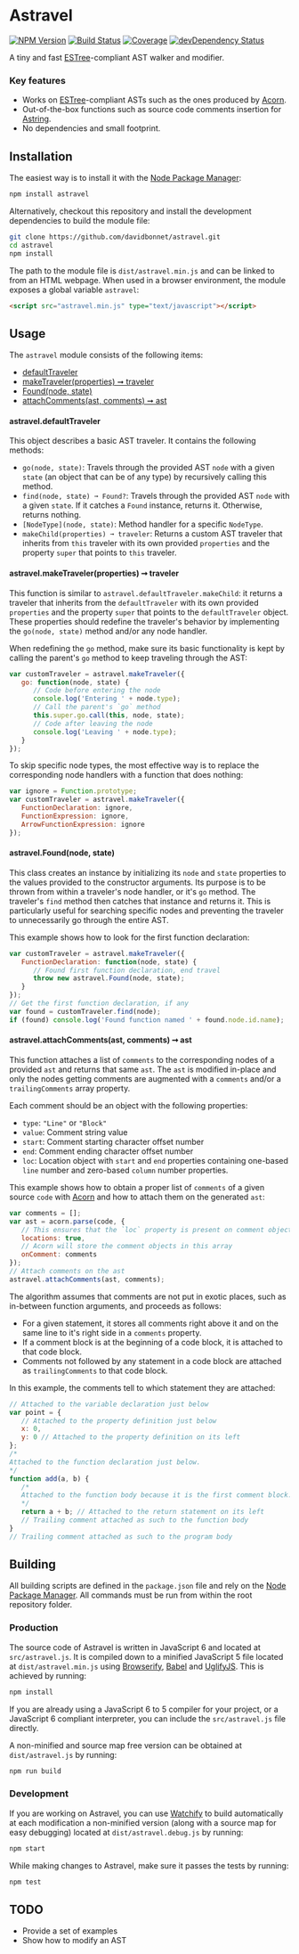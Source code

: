# Astravel

[![NPM Version](https://img.shields.io/npm/v/astravel.svg)](https://www.npmjs.org/package/astravel)
[![Build Status](https://travis-ci.org/davidbonnet/astravel.svg?branch=master)](https://travis-ci.org/davidbonnet/astravel)
[![Coverage](https://codecov.io/gh/davidbonnet/astravel/branch/master/graph/badge.svg)](https://codecov.io/gh/davidbonnet/astravel)
[![devDependency Status](https://david-dm.org/davidbonnet/astravel/dev-status.svg)](https://david-dm.org/davidbonnet/astravel#info=devDependencies)

A tiny and fast [ESTree](https://github.com/estree/estree)-compliant AST walker and modifier.

### Key features

- Works on [ESTree](https://github.com/estree/estree)-compliant ASTs such as the ones produced by [Acorn](https://github.com/marijnh/acorn).
- Out-of-the-box functions such as source code comments insertion for [Astring](https://github.com/davidbonnet/astring).
- No dependencies and small footprint.



## Installation

The easiest way is to install it with the [Node Package Manager](https://www.npmjs.com/package/astravel):

```bash
npm install astravel
```

Alternatively, checkout this repository and install the development dependencies to build the module file:

```bash
git clone https://github.com/davidbonnet/astravel.git
cd astravel
npm install
```

The path to the module file is `dist/astravel.min.js` and can be linked to from an HTML webpage. When used in a browser environment, the module exposes a global variable `astravel`:

```html
<script src="astravel.min.js" type="text/javascript"></script>
```



## Usage

The `astravel` module consists of the following items:

- [defaultTraveler](#astraveldefaulttraveler)
- [makeTraveler(properties) ➞ traveler](#astravelmaketravelerproperties--traveler)
- [Found(node, state)](#astravelfoundnode-state)
- [attachComments(ast, comments) ➞ ast](#astravelattachcommentsast-comments--ast)


#### astravel.defaultTraveler

This object describes a basic AST traveler. It contains the following methods:

- `go(node, state)`: Travels through the provided AST `node` with a given `state` (an object that can be of any type) by recursively calling this method.
- `find(node, state) ➞ Found?`: Travels through the provided AST `node` with a given `state`. If it catches a `Found` instance, returns it. Otherwise, returns nothing.
- `[NodeType](node, state)`: Method handler for a specific `NodeType`.
- `makeChild(properties) ➞ traveler`: Returns a custom AST traveler that inherits from `this` traveler with its own provided `properties` and the property `super` that points to `this` traveler.


#### astravel.makeTraveler(properties) ➞ traveler

This function is similar to `astravel.defaultTraveler.makeChild`: it returns a traveler that inherits from the `defaultTraveler` with its own provided `properties` and the property `super` that points to the `defaultTraveler` object. These properties should redefine the traveler's behavior by implementing the `go(node, state)` method and/or any node handler.

When redefining the `go` method, make sure its basic functionality is kept by calling the parent's `go` method to keep traveling through the AST:

```javascript
var customTraveler = astravel.makeTraveler({
   go: function(node, state) {
      // Code before entering the node
      console.log('Entering ' + node.type);
      // Call the parent's `go` method
      this.super.go.call(this, node, state);
      // Code after leaving the node
      console.log('Leaving ' + node.type);
   }
});
```

To skip specific node types, the most effective way is to replace the corresponding node handlers with a function that does nothing:

```javascript
var ignore = Function.prototype;
var customTraveler = astravel.makeTraveler({
   FunctionDeclaration: ignore,
   FunctionExpression: ignore,
   ArrowFunctionExpression: ignore
});
```


#### astravel.Found(node, state)

This class creates an instance by initializing its `node` and `state` properties to the values provided to the constructor arguments. Its purpose is to be thrown from within a traveler's node handler, or it's `go` method. The traveler's `find` method then catches that instance and returns it. This is particularly useful for searching specific nodes and preventing the traveler to unnecessarily go through the entire AST.

This example shows how to look for the first function declaration:

```javascript
var customTraveler = astravel.makeTraveler({
   FunctionDeclaration: function(node, state) {
      // Found first function declaration, end travel
      throw new astravel.Found(node, state);
   }
});
// Get the first function declaration, if any
var found = customTraveler.find(node);
if (found) console.log('Found function named ' + found.node.id.name);
```


#### astravel.attachComments(ast, comments) ➞ ast

This function attaches a list of `comments` to the corresponding nodes of a provided `ast` and returns that same `ast`. The `ast` is modified in-place and only the nodes getting comments are augmented with a `comments` and/or a `trailingComments` array property.

Each comment should be an object with the following properties:

- `type`: `"Line"` or `"Block"`
- `value`: Comment string value
- `start`: Comment starting character offset number
- `end`: Comment ending character offset number
- `loc`: Location object with `start` and `end` properties containing one-based `line` number and zero-based `column` number properties.

This example shows how to obtain a proper list of `comments` of a given source `code` with [Acorn](https://github.com/marijnh/acorn) and how to attach them on the generated `ast`:

```javascript
var comments = [];
var ast = acorn.parse(code, {
   // This ensures that the `loc` property is present on comment objects
   locations: true,
   // Acorn will store the comment objects in this array
   onComment: comments
});
// Attach comments on the ast
astravel.attachComments(ast, comments);
```

The algorithm assumes that comments are not put in exotic places, such as in-between function arguments, and proceeds as follows:

- For a given statement, it stores all comments right above it and on the same line to it's right side in a `comments` property.
- If a comment block is at the beginning of a code block, it is attached to that code block.
- Comments not followed by any statement in a code block are attached as `trailingComments` to that code block.

In this example, the comments tell to which statement they are attached:

```javascript
// Attached to the variable declaration just below
var point = {
   // Attached to the property definition just below
   x: 0,
   y: 0 // Attached to the property definition on its left
};
/*
Attached to the function declaration just below.
*/
function add(a, b) {
   /*
   Attached to the function body because it is the first comment block.
   */
   return a + b; // Attached to the return statement on its left
   // Trailing comment attached as such to the function body
}
// Trailing comment attached as such to the program body
```



## Building

All building scripts are defined in the `package.json` file and rely on the [Node Package Manager](https://www.npmjs.com/). All commands must be run from within the root repository folder.

### Production

The source code of Astravel is written in JavaScript 6 and located at `src/astravel.js`. It is compiled down to a minified JavaScript 5 file located at `dist/astravel.min.js` using [Browserify](http://browserify.org), [Babel](http://babeljs.io/) and [UglifyJS](https://github.com/mishoo/UglifyJS2). This is achieved by running:
```bash
npm install
```

If you are already using a JavaScript 6 to 5 compiler for your project, or a JavaScript 6 compliant interpreter, you can include the `src/astravel.js` file directly.

A non-minified and source map free version can be obtained at `dist/astravel.js` by running:
```bash
npm run build
```

### Development

If you are working on Astravel, you can use [Watchify](https://github.com/substack/watchify) to build automatically at each modification a non-minified version (along with a source map for easy debugging) located at `dist/astravel.debug.js` by running:
```bash
npm start
```

While making changes to Astravel, make sure it passes the tests by running:
```bash
npm test
```



## TODO

- Provide a set of examples
- Show how to modify an AST

